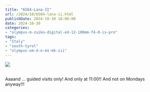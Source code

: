 ```yaml
---
title: "6584-Lana-II"
url: /2024/10/6584-lana-ii.html
publishDate: 2024-10-30 18:00:00
date: 2024-10-30
categories:
- "olympus-m-zuiko-digital-ed-12-100mm-f4-0-is-pro"
tags:
- "Italy"
- "south-tyrol"
- "olympus-om-d-e-m1-mk-iii"
---
```

<div class="container">
<div class="center"><a target="_blank" href="https://d25zfm9zpd7gm5.cloudfront.net/1200x1200/2020/20200907_134007_lr.jpg"><img class="webfeedsFeaturedVisual" src="https://d25zfm9zpd7gm5.cloudfront.net/0600x0600/2020/20200907_134007_lr.jpg" /></a></div>
</div>
<br />

Aaaand ... guided visits only! And only at 11:00!! And not
on Mondays anyway!!!
